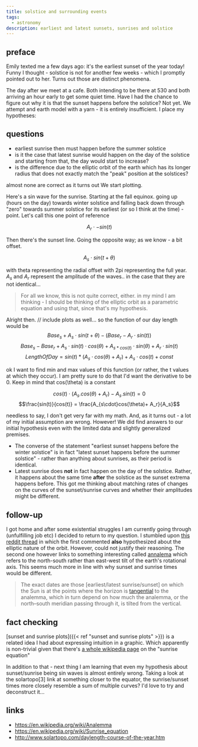 ```yaml
---
title: solstice and surrounding events
tags:
  - astronomy
description: earliest and latest sunsets, sunrises and solstice
---
```


## preface
Emily texted me a few days ago: it's the earliest sunset of the year today! 
Funny I thought - solstice is not for another few weeks - which I promptly pointed out to her. Turns out those are distinct phenomena.

The day after we meet at a cafe. Both intending to be there at 530 and both arriving an hour early to get some quiet time. Have I had the chance to figure out why it is that the sunset happens before the solstice? Not yet. 
We attempt and earth model with a yarn - it is entirely insufficient. I place my hypotheses:

## questions
* earliest sunrise then must happen before the summer solstice
* is it the case that latest sunrise would happen on the day of the solstice and starting from that, the day would start to increase?
* is the difference due to the elliptic orbit of the earth which has its longer radius that does not exactly match the "peak" position at the solstices?

almost none are correct as it turns out
We start plotting.

Here's a sin wave for the sunrise. Starting at the fall equinox. going up (hours on the day) towards winter solstice and falling back down through "zero" towards summer solstice for its earliest (or so I think at the time) - point. Let's call this one point of reference

$$A_r \cdot -sin(t) $$

Then there's the sunset line. Going the opposite way; as we know - a bit offset.

$$A_s \cdot sin(t+ \theta)$$

with theta representing the radial offset with 2pi representing the full year.
$A_s$ and $A_r$ represent the amplitude of the waves.. in the case that they are not identical... 

>  For all we know, this is not quite correct, either. in my mind I am thinking - I should be thinking of the elliptic orbit as a parametric equation and using that, since that's my hypothesis.

Alright then. // include plots as well...
so the function of our day length would be 
$$Base_s + A_s \cdot sin(t + \theta) - (Base_r - A_r \cdot sin(t))$$$${Base_s-Base_r} + A_s \cdot sin(t) \cdot cos(\theta) + A_{s*cos(t)}\cdot sin(\theta)+A_{r}\cdot sin(t)$$
$$LengthOfDay = sin(t) * (A_s \cdot cos(\theta) + A_r) + A_{s}\cdot cos(t) + const$$

ok I want to find min and max values of this function (or rather, the t values at which they occur). I am pretty sure to do that I'd want the derivative to be 0.
Keep in mind that cos(\theta) is a constant


$$cos(t)\cdot(A_{s\cdot}cos(\theta) + A_r) - A_{s\cdot}sin(t) = 0$$
$$\frac{sin(t)}{cos(t)} = \frac{A_{s\cdot}cos(\theta)+ A_r}{A_s}$$

 needless to say, I don't get very far with my math. And, as it turns out - a lot of my initial assumption are wrong. However! We did find answers to our initial hypothesis even with the limited data and slightly generalized premises.
 
* The converse of the statement "earliest sunset happens before the winter solstice" is in fact "latest sunset happens before the summer solstice" - rather than anything about sunrises, as their period is identical.
* Latest sunrise does **not** in fact happen on the day of the solstice. Rather, it happens about the same time **after** the solstice as the sunset extrema happens before. This got me thinking about matching rates of changes on the curves of the sunset/sunrise curves and whether their amplitudes might be different.


## follow-up
I got home and after some existential struggles I am currently going through (unfulfilling job etc) I decided to return to my question.
I stumbled upon [this reddit thread](https://www.reddit.com/r/askscience/comments/18ggkyq/why_is_the_earliest_sunset_in_the_northern/) in which the first commented **also** hypothesized about the elliptic nature of the orbit. However, could not justify their reasoning. The second one however links to something interesting called [annalema](https://en.wikipedia.org/wiki/Analemma) which refers to the north-south rather than east-west tilt of the earth's rotational axis. This seems much more in line with why sunset and sunrise times would be different.

> The exact dates are those [earliest/latest sunrise/sunset] on which the Sun is at the points where the horizon is [tangential](https://en.wikipedia.org/wiki/Tangent "Tangent") to the analemma, which in turn depend on how much the analemma, or the north–south meridian passing through it, is tilted from the vertical.

## fact checking

[sunset and sunrise plots]({{< ref "sunset and sunrise plots" >}}) is a related idea I had about expressing intuition in a graphic. Which apparently is non-trivial given that there's [a whole wikipedia page]( https://en.wikipedia.org/wiki/Sunrise_equation) on the "sunrise equation"

In addition to that - next thing I am learning that even my hypothesis about sunset/sunrise being sin waves is almost entirely wrong. Taking a look at the solartopo[3] link at something closer to the equator, the sunrise/sunset times more closely resemble a sum of multiple curves? I'd love to try and deconstruct it...
## links
* https://en.wikipedia.org/wiki/Analemma
* https://en.wikipedia.org/wiki/Sunrise_equation
* http://www.solartopo.com/daylength-course-of-the-year.htm
